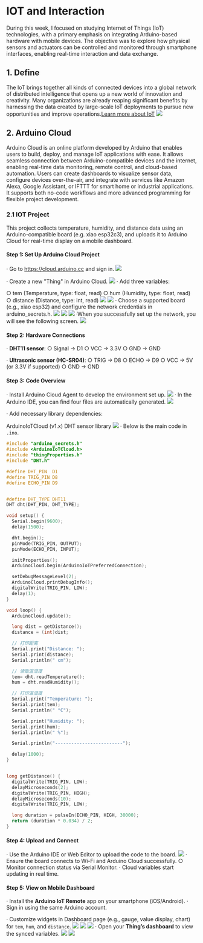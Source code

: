 # IOT and Interaction
During this week, I focused on studying Internet of Things (IoT) technologies, with a primary emphasis on integrating Arduino-based hardware with mobile devices. The objective was to explore how physical sensors and actuators can be controlled and monitored through smartphone interfaces, enabling real-time interaction and data exchange.
## 1. Define
The IoT brings together all kinds of connected devices into a global network of distributed intelligence that opens up a new world of innovation and creativity. Many organizations are already reaping significant benefits by harnessing the data created by large-scale IoT deployments to pursue new opportunities and improve operations.[Learn more about IoT](https://www.arm.com/markets/iot)
![](https://unncfab.oss-cn-hangzhou.aliyuncs.com/img/zhao/20250507210113617.png)

## 2. Arduino Cloud
Arduino Cloud is an online platform developed by Arduino that enables users to build, deploy, and manage IoT applications with ease. It allows seamless connection between Arduino-compatible devices and the internet, enabling real-time data monitoring, remote control, and cloud-based automation. Users can create dashboards to visualize sensor data, configure devices over-the-air, and integrate with services like Amazon Alexa, Google Assistant, or IFTTT for smart home or industrial applications. It supports both no-code workflows and more advanced programming for flexible project development.

### 2.1 IOT Project
This project collects temperature, humidity, and distance data using an Arduino-compatible board (e.g. xiao esp32c3), and uploads it to Arduino Cloud for real-time display on a mobile dashboard.

#### Step 1: Set Up Arduino Cloud Project
· Go to https://cloud.arduino.cc and sign in.
![](https://unncfab.oss-cn-hangzhou.aliyuncs.com/img/zhao/20250508003727215.png)

· Create a new "Thing" in Arduino Cloud.
![](https://unncfab.oss-cn-hangzhou.aliyuncs.com/img/zhao/20250508005238801.png)
· Add three variables:

○ tem (Temperature, type: float, read)
○ hum (Humidity, type: float, read)
○ distance (Distance, type: int, read)
![](https://unncfab.oss-cn-hangzhou.aliyuncs.com/img/zhao/20250508005426746.png)
![](https://unncfab.oss-cn-hangzhou.aliyuncs.com/img/zhao/20250508010152769.png)
· Choose a supported board (e.g., xiao esp32) and configure the network credentials in arduino_secrets.h.
![](https://unncfab.oss-cn-hangzhou.aliyuncs.com/img/zhao/20250508005734064.png)
![](https://unncfab.oss-cn-hangzhou.aliyuncs.com/img/zhao/20250508005758416.png)
![](https://unncfab.oss-cn-hangzhou.aliyuncs.com/img/zhao/20250508005850744.png)
·When you successfully set up the network, you will see the following screen.
![](https://unncfab.oss-cn-hangzhou.aliyuncs.com/img/zhao/20250508010214568.png)

####  Step 2: Hardware Connections

· **DHT11 sensor**:
○ Signal → D1
○ VCC → 3.3V
○ GND → GND

· **Ultrasonic sensor (HC-SR04)**:
○ TRIG → D8
○ ECHO → D9
○ VCC → 5V (or 3.3V if supported)
○ GND → GND

####  Step 3: Code Overview
· Install Arduino Cloud Agent to develop the environment set up.
![](https://unncfab.oss-cn-hangzhou.aliyuncs.com/img/zhao/20250508010703349.png)
· In the Arduino IDE, you can find four files are automatically generated.
![](https://unncfab.oss-cn-hangzhou.aliyuncs.com/img/zhao/20250508010849438.png)

· Add necessary library dependencies:

ArduinoIoTCloud (v1.x)
DHT sensor library
![](https://unncfab.oss-cn-hangzhou.aliyuncs.com/img/zhao/20250508013019712.png)
· Below is the main code in `.ino`.

```C
#include "arduino_secrets.h"    
#include <ArduinoIoTCloud.h>
#include "thingProperties.h"
#include "DHT.h"

#define DHT_PIN  D1    
#define TRIG_PIN D8
#define ECHO_PIN D9  


#define DHT_TYPE DHT11
DHT dht(DHT_PIN, DHT_TYPE);

void setup() {
  Serial.begin(9600);
  delay(1500);

  dht.begin();
  pinMode(TRIG_PIN, OUTPUT);  
  pinMode(ECHO_PIN, INPUT); 

  initProperties();
  ArduinoCloud.begin(ArduinoIoTPreferredConnection);

  setDebugMessageLevel(2);
  ArduinoCloud.printDebugInfo();
  digitalWrite(TRIG_PIN, LOW);
  delay(1);
}

void loop() {
  ArduinoCloud.update();

  long dist = getDistance();
  distance = (int)dist;

  // 打印距离
  Serial.print("Distance: ");
  Serial.print(distance);
  Serial.println(" cm");

  // 读取温湿度
  tem= dht.readTemperature();
  hum = dht.readHumidity();

  // 打印温湿度
  Serial.print("Temperature: ");
  Serial.print(tem);
  Serial.println(" °C");

  Serial.print("Humidity: ");
  Serial.print(hum);
  Serial.println(" %");

  Serial.println("-------------------------");

  delay(1000); 
}


long getDistance() {
  digitalWrite(TRIG_PIN, LOW);
  delayMicroseconds(2);
  digitalWrite(TRIG_PIN, HIGH);
  delayMicroseconds(10);
  digitalWrite(TRIG_PIN, LOW);

  long duration = pulseIn(ECHO_PIN, HIGH, 30000); 
  return (duration * 0.034) / 2; 
}

```


####  Step 4: Upload and Connect

· Use the Arduino IDE or Web Editor to upload the code to the board.
![](https://unncfab.oss-cn-hangzhou.aliyuncs.com/img/zhao/20250508013300387.png)
· Ensure the board connects to Wi-Fi and Arduino Cloud successfully.
○ Monitor connection status via Serial Monitor.
· Cloud variables start updating in real time.

#### Step 5: View on Mobile Dashboard

· Install the **Arduino IoT Remote** app on your smartphone (iOS/Android).
· Sign in using the same Arduino account.

· Customize widgets in Dashboard page (e.g., gauge, value display, chart) for `tem`, `hum`, and `distance`.
![](https://unncfab.oss-cn-hangzhou.aliyuncs.com/img/zhao/20250508013924068.png)
![](https://unncfab.oss-cn-hangzhou.aliyuncs.com/img/zhao/20250508013541043.png)
![](https://unncfab.oss-cn-hangzhou.aliyuncs.com/img/zhao/20250508013554516.png)
· Open your **Thing’s dashboard** to view the synced variables.
![](https://unncfab.oss-cn-hangzhou.aliyuncs.com/img/zhao/7f7b3eecd780822cf55120fd24b1136.jpg)
![](https://unncfab.oss-cn-hangzhou.aliyuncs.com/img/zhao/c1589145503361ab39a154c1b2eed53.jpg)
